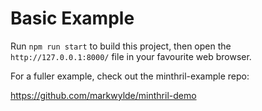 Basic Example
================

Run `npm run start` to build this project, then open the `http://127.0.0.1:8000/` file in your favourite web browser.

For a fuller example, check out the minthril-example repo:

https://github.com/markwylde/minthril-demo
